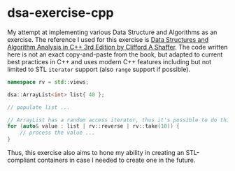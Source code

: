 # dsa-exercise-cpp

My attempt at implementing various Data Structure and Algorithms as an exercise. The reference I used for this exercise is [Data Structures and Algorithm Analysis in C++ 3rd Edition by Clifford A Shaffer](https://people.cs.vt.edu/shaffer/Book/). The code written here is not an exact copy-and-paste from the book, but adapted to current best practices in C++ and uses modern C++ features including but not limited to STL `iterator` support (also `range` support if possible). 
```cpp
namespace rv = std::views;

dsa::ArrayList<int> list{ 40 };

// populate list ...

// ArrayList has a random access iterator, thus it's possible to do this
for (auto& value : list | rv::reverse | rv::take(10)) {
    // process the value ...
}
```
Thus, this exercise also aims to hone my ability in creating an STL-compliant containers in case I needed to create one in the future.
